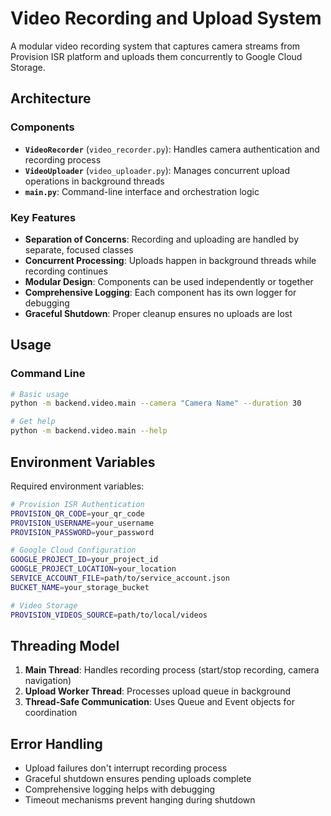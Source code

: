 # Video Recording and Upload System

A modular video recording system that captures camera streams from Provision ISR platform and uploads them concurrently to Google Cloud Storage.

## Architecture

### Components

- **`VideoRecorder`** (`video_recorder.py`): Handles camera authentication and recording process
- **`VideoUploader`** (`video_uploader.py`): Manages concurrent upload operations in background threads  
- **`main.py`**: Command-line interface and orchestration logic

### Key Features

- **Separation of Concerns**: Recording and uploading are handled by separate, focused classes
- **Concurrent Processing**: Uploads happen in background threads while recording continues
- **Modular Design**: Components can be used independently or together
- **Comprehensive Logging**: Each component has its own logger for debugging
- **Graceful Shutdown**: Proper cleanup ensures no uploads are lost

## Usage

### Command Line

```bash
# Basic usage
python -m backend.video.main --camera "Camera Name" --duration 30

# Get help
python -m backend.video.main --help
```

## Environment Variables

Required environment variables:

```bash
# Provision ISR Authentication
PROVISION_QR_CODE=your_qr_code
PROVISION_USERNAME=your_username  
PROVISION_PASSWORD=your_password

# Google Cloud Configuration
GOOGLE_PROJECT_ID=your_project_id
GOOGLE_PROJECT_LOCATION=your_location
SERVICE_ACCOUNT_FILE=path/to/service_account.json
BUCKET_NAME=your_storage_bucket

# Video Storage
PROVISION_VIDEOS_SOURCE=path/to/local/videos
```

## Threading Model

1. **Main Thread**: Handles recording process (start/stop recording, camera navigation)
2. **Upload Worker Thread**: Processes upload queue in background
3. **Thread-Safe Communication**: Uses Queue and Event objects for coordination

## Error Handling

- Upload failures don't interrupt recording process
- Graceful shutdown ensures pending uploads complete
- Comprehensive logging helps with debugging
- Timeout mechanisms prevent hanging during shutdown